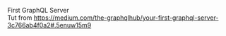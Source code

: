 First GraphQL Server  
Tut from https://medium.com/the-graphqlhub/your-first-graphql-server-3c766ab4f0a2#.5enuw15m9
